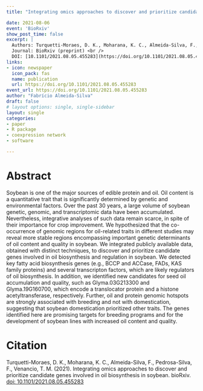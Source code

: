 ```yaml
---
title: "Integrating omics approaches to discover and prioritize candidate genes involved in oil biosynthesis in soybean"

date: 2021-08-06
event: 'BioRxiv'
show_post_time: false
excerpt: |
  Authors: Turquetti-Moraes, D. K., Moharana, K. C., Almeida-Silva, F., Pedrosa-Silva, F., Venancio, T. M. (2021). <br />
  Journal: BioRxiv (preprint) <br />
  DOI: [10.1101/2021.08.05.455283](https://doi.org/10.1101/2021.08.05.455283)
links:
- icon: newspaper
  icon_pack: fas
  name: publication
  url: https://doi.org/10.1101/2021.08.05.455283
event_url: https://doi.org/10.1101/2021.08.05.455283
author: "Fabrício Almeida-Silva"
draft: false
# layout options: single, single-sidebar
layout: single
categories:
- paper
- R package
- coexpression network
- software

---
```


# Abstract

Soybean is one of the major sources of edible protein and oil. Oil content is a quantitative trait that is significantly determined by genetic and environmental factors. Over the past 30 years, a large volume of soybean genetic, genomic, and transcriptomic data have been accumulated. Nevertheless, integrative analyses of such data remain scarce, in spite of their importance for crop improvement. We hypothesized that the co-occurrence of genomic regions for oil-related traits in different studies may reveal more stable regions encompassing important genetic determinants of oil content and quality in soybean. We integrated publicly available data, obtained with distinct techniques, to discover and prioritize candidate genes involved in oil biosynthesis and regulation in soybean. We detected key fatty acid biosynthesis genes (e.g., BCCP and ACCase, FADs, KAS family proteins) and several transcripton factors, which are likely regulators of oil biosynthesis. In addition, we identified new candidates for seed oil accumulation and quality, such as Glyma.03G213300 and Glyma.19G160700, which encode a translocator protein and a histone acetyltransferase, respectively. Further, oil and protein genomic hotspots are strongly associated with breeding and not with domestication, suggesting that soybean domestication prioritized other traits. The genes identified here are promising targets for breeding programs and for the development of soybean lines with increased oil content and quality.

# Citation

Turquetti-Moraes, D. K., Moharana, K. C., Almeida-Silva, F., Pedrosa-Silva, F., Venancio, T. M. (2021). Integrating omics approaches to discover and prioritize candidate genes involved in oil biosynthesis in soybean. bioRxiv. [doi: 10.1101/2021.08.05.455283](https://doi.org/10.1101/2021.08.05.455283)